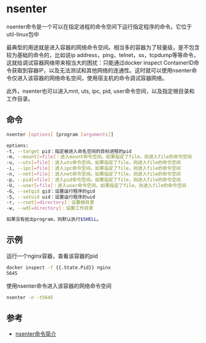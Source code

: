 # nsenter

nsenter命令是一个可以在指定进程的命令空间下运行指定程序的命令。它位于util-linux包中

最典型的用途就是进入容器的网络命令空间。相当多的容器为了轻量级，是不包含较为基础的命令的，比如说ip address，ping，telnet，ss，tcpdump等等命令，这就给调试容器网络带来相当大的困扰：只能通过docker inspect ContainerID命令获取到容器IP，以及无法测试和其他网络的连通性。这时就可以使用nsenter命令仅进入该容器的网络命名空间，使用宿主机的命令调试容器网络。

此外，nsenter也可以进入mnt, uts, ipc, pid, user命令空间，以及指定根目录和工作目录。

## 命令
```bash
nsenter [options] [program [arguments]]

options:
-t, --target pid：指定被进入命名空间的目标进程的pid
-m, --mount[=file]：进入mount命令空间。如果指定了file，则进入file的命令空间
-u, --uts[=file]：进入uts命令空间。如果指定了file，则进入file的命令空间
-i, --ipc[=file]：进入ipc命令空间。如果指定了file，则进入file的命令空间
-n, --net[=file]：进入net命令空间。如果指定了file，则进入file的命令空间
-p, --pid[=file]：进入pid命令空间。如果指定了file，则进入file的命令空间
-U, --user[=file]：进入user命令空间。如果指定了file，则进入file的命令空间
-G, --setgid gid：设置运行程序的gid
-S, --setuid uid：设置运行程序的uid
-r, --root[=directory]：设置根目录
-w, --wd[=directory]：设置工作目录

如果没有给出program，则默认执行$SHELL。
```

## 示例
运行一个nginx容器，查看该容器的pid
```bash
docker inspect -f {{.State.Pid}} nginx
5645
```

使用nsenter命令进入该容器的网络命令空间
```bash
nsenter -n -t5645
```

## 参考
* [nsenter命令简介](https://staight.github.io/2019/09/23/nsenter%E5%91%BD%E4%BB%A4%E7%AE%80%E4%BB%8B/)